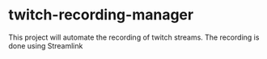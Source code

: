 # twitch-recording-manager
This project will automate the recording of twitch streams. The recording is done using Streamlink

